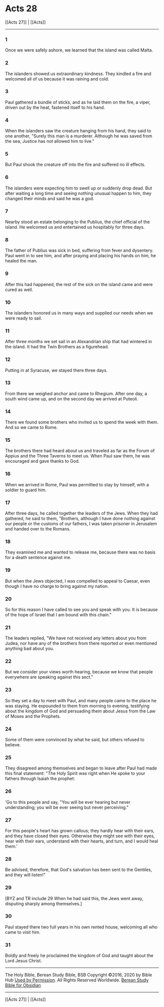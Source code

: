 # Acts 28

[[Acts 27]] | [[Acts]]

---

### 1
Once we were safely ashore, we learned that the island was called Malta.

### 2
The islanders showed us extraordinary kindness. They kindled a fire and welcomed all of us because it was raining and cold.

### 3
Paul gathered a bundle of sticks, and as he laid them on the fire, a viper, driven out by the heat, fastened itself to his hand.

### 4
When the islanders saw the creature hanging from his hand, they said to one another, "Surely this man is a murderer. Although he was saved from the sea, Justice has not allowed him to live."

### 5
But Paul shook the creature off into the fire and suffered no ill effects.

### 6
The islanders were expecting him to swell up or suddenly drop dead. But after waiting a long time and seeing nothing unusual happen to him, they changed their minds and said he was a god.

### 7
Nearby stood an estate belonging to the Publius, the chief official of the island. He welcomed us and entertained us hospitably for three days.

### 8
The father of Publius was sick in bed, suffering from fever and dysentery. Paul went in to see him, and after praying and placing his hands on him, he healed the man.

### 9
After this had happened, the rest of the sick on the island came and were cured as well.

### 10
The islanders honored us in many ways and supplied our needs when we were ready to sail.

### 11
After three months we set sail in an Alexandrian ship that had wintered in the island. It had the Twin Brothers as a figurehead.

### 12
Putting in at Syracuse, we stayed there three days.

### 13
From there we weighed anchor and came to Rhegium. After one day, a south wind came up, and on the second day we arrived at Puteoli.

### 14
There we found some brothers who invited us to spend the week with them. And so we came to Rome.

### 15
The brothers there had heard about us and traveled as far as the Forum of Appius and the Three Taverns to meet us. When Paul saw them, he was encouraged and gave thanks to God.

### 16
When we arrived in Rome, Paul was permitted to stay by himself, with a soldier to guard him.

### 17
After three days, he called together the leaders of the Jews. When they had gathered, he said to them, "Brothers, although I have done nothing against our people or the customs of our fathers, I was taken prisoner in Jerusalem and handed over to the Romans.

### 18
They examined me and wanted to release me, because there was no basis for a death sentence against me.

### 19
But when the Jews objected, I was compelled to appeal to Caesar, even though I have no charge to bring against my nation.

### 20
So for this reason I have called to see you and speak with you. It is because of the hope of Israel that I am bound with this chain."

### 21
The leaders replied, "We have not received any letters about you from Judea, nor have any of the brothers from there reported or even mentioned anything bad about you.

### 22
But we consider your views worth hearing, because we know that people everywhere are speaking against this sect."

### 23
So they set a day to meet with Paul, and many people came to the place he was staying. He expounded to them from morning to evening, testifying about the kingdom of God and persuading them about Jesus from the Law of Moses and the Prophets.

### 24
Some of them were convinced by what he said, but others refused to believe.

### 25
They disagreed among themselves and began to leave after Paul had made this final statement: "The Holy Spirit was right when He spoke to your fathers through Isaiah the prophet:

### 26
'Go to this people and say, "You will be ever hearing but never understanding; you will be ever seeing but never perceiving."

### 27
For this people's heart has grown callous; they hardly hear with their ears, and they have closed their eyes. Otherwise they might see with their eyes, hear with their ears, understand with their hearts, and turn, and I would heal them.'

### 28
Be advised, therefore, that God's salvation has been sent to the Gentiles, and they will listen!"

### 29
<span class="bsb_footnote">[BYZ and TR include 29 When he had said this, the Jews went away, disputing sharply among themselves.]</span>

### 30
Paul stayed there two full years in his own rented house, welcoming all who came to visit him.

### 31
Boldly and freely he proclaimed the kingdom of God and taught about the Lord Jesus Christ.

---

The Holy Bible, Berean Study Bible, BSB
Copyright ©2016, 2020 by Bible Hub
[Used by Permission](https://berean.bible/terms.htm). All Rights Reserved Worldwide.
[Berean Study Bible for Obsidian](https://github.com/gapmiss/berean-study-bible-for-obsidian)

---

[[Acts 27]] | [[Acts]]

